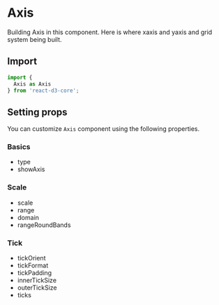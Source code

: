 # Axis

Building Axis in this component.  Here is where xaxis and yaxis and grid system being built.

## Import

```js
import {
  Axis as Axis
} from 'react-d3-core';
```

## Setting props

You can customize `Axis` component using the following properties.

### Basics

- type
- showAxis

### Scale

- scale
- range
- domain
- rangeRoundBands

### Tick

- tickOrient
- tickFormat
- tickPadding
- innerTickSize
- outerTickSize
- ticks
